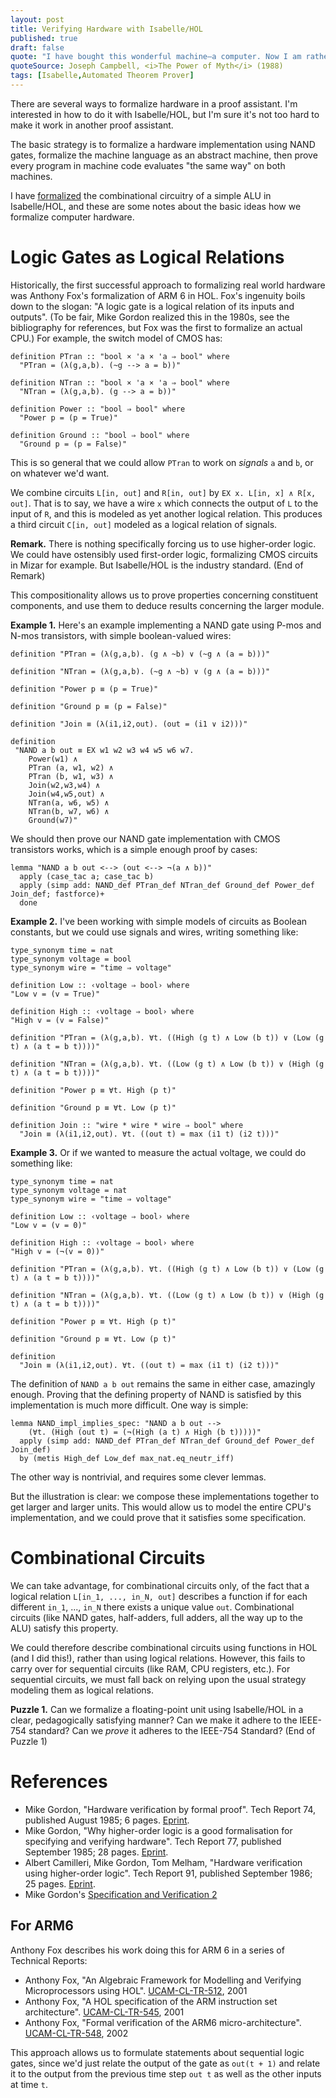 ```yaml
---
layout: post
title: Verifying Hardware with Isabelle/HOL
published: true
draft: false
quote: "I have bought this wonderful machine—a computer. Now I am rather an authority on gods, so I identified the machine—it seems to me to be an Old Testament god with a lot of rules and no mercy."
quoteSource: Joseph Campbell, <i>The Power of Myth</i> (1988)
tags: [Isabelle,Automated Theorem Prover]
---
```


There are several ways to formalize hardware in a proof assistant. I'm
interested in how to do it with Isabelle/HOL, but I'm sure it's not too
hard to make it work in another proof assistant.

The basic strategy is to formalize a hardware implementation using NAND
gates, formalize the machine language as an abstract machine, then prove
every program in machine code evaluates "the same way" on both machines.

I have [formalized](https://github.com/pqnelson/isabelle-nand2tetris)
the combinational circuitry of a simple ALU in Isabelle/HOL, and these
are some notes about the basic ideas how we formalize computer hardware.

# Logic Gates as Logical Relations

Historically, the first successful approach to formalizing real world
hardware was Anthony Fox's formalization of ARM 6 in HOL. Fox's
ingenuity boils down to the slogan: "A logic gate is a logical relation
of its inputs and outputs". (To be fair, Mike Gordon realized this in
the 1980s, see the bibliography for references, but Fox was the first to
formalize an actual CPU.) 
For example, the switch model of CMOS has:

```isabelle
definition PTran :: "bool × 'a × 'a ⇒ bool" where
  "PTran = (λ(g,a,b). (~g --> a = b))"

definition NTran :: "bool × 'a × 'a ⇒ bool" where
  "NTran = (λ(g,a,b). (g --> a = b))"
  
definition Power :: "bool ⇒ bool" where
  "Power p = (p = True)"

definition Ground :: "bool ⇒ bool" where
  "Ground p = (p = False)"
```

This is so general that we could allow `PTran` to work on _signals_ `a`
and `b`, or on whatever we'd want.

We combine circuits `L[in, out]` and `R[in, out]` by `EX x. L[in, x] ∧ R[x, out]`.
That is to say, we have a wire `x` which connects the output of `L` to
the input of `R`, and this is modeled as yet another logical
relation. 
This produces a third circuit `C[in, out]` modeled as a logical relation
of signals.

**Remark.** There is nothing specifically forcing us to use higher-order
logic. We could have ostensibly used first-order logic, formalizing CMOS
circuits in Mizar for example. But Isabelle/HOL is the industry
standard.
(End of Remark)

This compositionality allows us to prove properties concerning
constituent components, and use them to deduce results concerning the
larger module.

**Example 1.** Here's an example implementing a NAND gate using P-mos and N-mos
transistors, with simple boolean-valued wires:

```isabelle
definition "PTran = (λ(g,a,b). (g ∧ ~b) ∨ (~g ∧ (a = b)))"

definition "NTran = (λ(g,a,b). (~g ∧ ~b) ∨ (g ∧ (a = b)))"

definition "Power p ≡ (p = True)"

definition "Ground p ≡ (p = False)"

definition "Join ≡ (λ(i1,i2,out). (out = (i1 ∨ i2)))"

definition 
 "NAND a b out ≡ EX w1 w2 w3 w4 w5 w6 w7.
    Power(w1) ∧
    PTran (a, w1, w2) ∧
    PTran (b, w1, w3) ∧
    Join(w2,w3,w4) ∧
    Join(w4,w5,out) ∧
    NTran(a, w6, w5) ∧
    NTran(b, w7, w6) ∧
    Ground(w7)"
```

We should then prove our NAND gate implementation with CMOS transistors
works, which is a simple enough proof by cases:

```isabelle
lemma "NAND a b out <--> (out <--> ¬(a ∧ b))"
  apply (case_tac a; case_tac b)
  apply (simp add: NAND_def PTran_def NTran_def Ground_def Power_def Join_def; fastforce)+
  done
```

**Example 2.** I've been working with simple models of circuits as Boolean constants,
but we could use signals and wires, writing something like:

```isabelle
type_synonym time = nat
type_synonym voltage = bool
type_synonym wire = "time ⇒ voltage"

definition Low :: ‹voltage ⇒ bool› where
"Low v = (v = True)"

definition High :: ‹voltage ⇒ bool› where
"High v = (v = False)"

definition "PTran = (λ(g,a,b). ∀t. ((High (g t) ∧ Low (b t)) ∨ (Low (g t) ∧ (a t = b t))))"

definition "NTran = (λ(g,a,b). ∀t. ((Low (g t) ∧ Low (b t)) ∨ (High (g t) ∧ (a t = b t))))"

definition "Power p ≡ ∀t. High (p t)"

definition "Ground p ≡ ∀t. Low (p t)"

definition Join :: "wire * wire * wire ⇒ bool" where
  "Join ≡ (λ(i1,i2,out). ∀t. ((out t) = max (i1 t) (i2 t)))"
```

**Example 3.** Or if we wanted to measure the actual voltage, we could do something
like:

```isabelle
type_synonym time = nat
type_synonym voltage = nat
type_synonym wire = "time ⇒ voltage"

definition Low :: ‹voltage ⇒ bool› where
"Low v = (v = 0)"

definition High :: ‹voltage ⇒ bool› where
"High v = (¬(v = 0))"

definition "PTran = (λ(g,a,b). ∀t. ((High (g t) ∧ Low (b t)) ∨ (Low (g t) ∧ (a t = b t))))"

definition "NTran = (λ(g,a,b). ∀t. ((Low (g t) ∧ Low (b t)) ∨ (High (g t) ∧ (a t = b t))))"

definition "Power p ≡ ∀t. High (p t)"

definition "Ground p ≡ ∀t. Low (p t)"

definition 
  "Join ≡ (λ(i1,i2,out). ∀t. ((out t) = max (i1 t) (i2 t)))"
```

The definition of `NAND a b out` remains the same in either case, amazingly
enough. Proving that the defining property of NAND is satisfied by this
implementation is much more difficult. One way is simple:

```isabelle
lemma NAND_impl_implies_spec: "NAND a b out -->
    (∀t. (High (out t) = (¬(High (a t) ∧ High (b t)))))"
  apply (simp add: NAND_def PTran_def NTran_def Ground_def Power_def Join_def)
  by (metis High_def Low_def max_nat.eq_neutr_iff)
```

The other way is nontrivial, and requires some clever lemmas.

But the illustration is clear: we compose these implementations together
to get larger and larger units. This would allow us to model the
entire CPU's implementation, and we could prove that it satisfies some
specification. 

# Combinational Circuits

We can take advantage, for combinational circuits only, of the fact that
a logical relation `L[in_1, ..., in_N, out]` describes a function if for
each different `in_1`, ..., `in_N` there exists a unique value
`out`. Combinational circuits (like NAND gates, half-adders, full
adders, all the way up to the ALU) satisfy this property.

We could therefore describe combinational circuits using functions in
HOL (and I did this!), rather than using logical relations. However,
this fails to carry over for sequential circuits (like RAM, CPU
registers, etc.). For sequential circuits, we must fall back on relying
upon the usual strategy modeling them as logical relations.

**Puzzle 1.** Can we formalize a floating-point unit using Isabelle/HOL
in a clear, pedagogically satisfying manner? Can we make it adhere to
the IEEE-754 standard? Can we _prove_ it adheres to the IEEE-754
Standard?
(End of Puzzle 1)

# References

- Mike Gordon,
  "Hardware verification by formal proof".
  Tech Report 74, published August 1985; 6 pages. [Eprint](https://www.cl.cam.ac.uk/techreports/UCAM-CL-TR-74.html).
- Mike Gordon,
  "Why higher-order logic is a good formalisation for specifying and verifying hardware".
  Tech Report 77, published September 1985; 28 pages. [Eprint](https://www.cl.cam.ac.uk/techreports/UCAM-CL-TR-77.html).
- Albert Camilleri, Mike Gordon, Tom Melham,
  "Hardware verification using higher-order logic".
  Tech Report 91, published September 1986; 25 pages.
  [Eprint](https://www.cl.cam.ac.uk/techreports/UCAM-CL-TR-91.html).
- Mike Gordon's [Specification and Verification 2](https://www.cl.cam.ac.uk/archive/mjcg/Lectures/SpecVer2/SpecVer2.html)
  
## For ARM6
  
Anthony Fox describes his work doing this for ARM 6 in a series of
Technical Reports:

- Anthony Fox,
  "An Algebraic Framework for Modelling and Verifying Microprocessors
  using HOL".
  [UCAM-CL-TR-512](https://www.cl.cam.ac.uk/techreports/UCAM-CL-TR-512.pdf),
  2001
- Anthony Fox,
  "A HOL specification of the ARM instruction set architecture".
  [UCAM-CL-TR-545](https://www.cl.cam.ac.uk/techreports/UCAM-CL-TR-545), 2001
- Anthony Fox,
  "Formal verification of the ARM6 micro-architecture".
  [UCAM-CL-TR-548](https://www.cl.cam.ac.uk/techreports/UCAM-CL-TR-548.pdf), 2002

This approach allows us to formulate statements about sequential logic
gates, since we'd just relate the output of the gate as `out(t + 1)` and
relate it to the output from the previous time step `out t` as well as
the other inputs at time `t`.